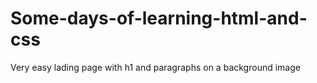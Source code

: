 # Some-days-of-learning-html-and-css
Very easy lading page with h1 and paragraphs on a background image
